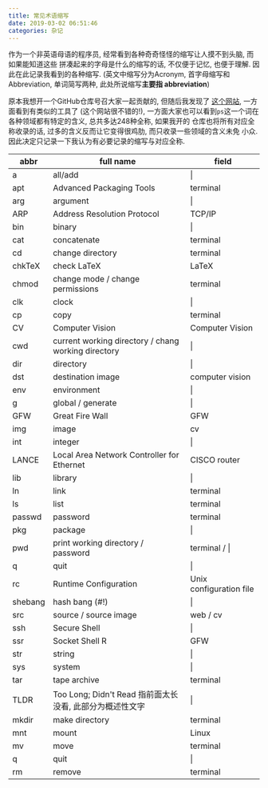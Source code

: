 ```yaml
---
title: 常见术语缩写
date: 2019-03-02 06:51:46
categories: 杂记
---
```


作为一个非英语母语的程序员, 经常看到各种奇奇怪怪的缩写让人摸不到头脑, 而如果能知道这些
拼凑起来的字母是什么的缩写的话, 不仅便于记忆, 也便于理解. 因此在此记录我看到的各种缩写.
(英文中缩写分为Acronym, 首字母缩写和Abbreviation, 单词简写两种, 此处所说缩写**主要指
abbreviation**)

<!-- More -->

原本我想开一个GitHub仓库号召大家一起贡献的, 但随后我发现了
[这个网站](https://acronyms.thefreedictionary.com/ps), 一方面看到有类似的工具了
(这个网站很不错的!),
一方面大家也可以看到`ps`这一个词在各种领域都有特定的含义, 总共多达248种全称, 如果我开的
仓库也将所有对应全称收录的话, 过多的含义反而让它变得很鸡肋, 而只收录一些领域的含义未免
小众. 因此决定只记录一下我认为有必要记录的缩写与对应全称.

|abbr|full name|field|
|---|---|---|
|a|all/add|\|
|apt|Advanced Packaging Tools|terminal|
|arg|argument|\|
|ARP|Address Resolution Protocol|TCP/IP|
|bin|binary|\|
|cat|concatenate|terminal|
|cd|change directory|terminal|
|chkTeX|check LaTeX|LaTeX|
|chmod|change mode / change permissions|terminal|
|clk|clock|\|
|cp|copy|terminal|
|CV|Computer Vision|Computer Vision|
|cwd|current working directory / chang working directory|\|
|dir|directory|\|
|dst|destination image| computer vision|
|env|environment|\|
|g|global / generate|\|
|GFW|Great Fire Wall|GFW|
|img|image|cv|
|int|integer|\|
|LANCE|Local Area Network Controller for Ethernet|CISCO router|
|lib|library|\|
|ln|link|terminal|
|ls|list|terminal|
|passwd|password|terminal|
|pkg|package|\|
|pwd|print working directory / password|terminal / \|
|q|quit|\|
|rc|Runtime Configuration|Unix configuration file|
|shebang|hash bang (#!) |\|
|src|source / source image|web / cv|
|ssh|Secure Shell|\|
|ssr|Socket Shell R|GFW|
|str|string|\|
|sys|system|\|
|tar|tape archive|terminal|
|TLDR|Too Long; Didn't Read 指前面太长没看, 此部分为概述性文字|\|
|mkdir|make directory|terminal|
|mnt|mount|Linux|
|mv|move|terminal|
|q|quit|\|
|rm|remove|terminal|

